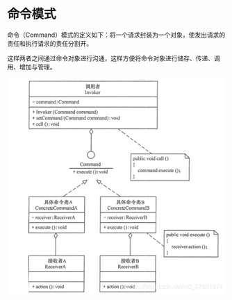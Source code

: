 # 命令模式

命令（Command）模式的定义如下：将一个请求封装为一个对象，使发出请求的责任和执行请求的责任分割开。

这样两者之间通过命令对象进行沟通，这样方便将命令对象进行储存、传递、调用、增加与管理。

![命令模式](./img/20200820101656613.png)